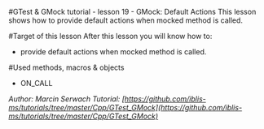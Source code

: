 #GTest & GMock tutorial - lesson 19 - GMock: Default Actions
This lesson shows how to provide default actions when mocked method is called.

#Target of this lesson
After this lesson you will know how to:
- provide default actions when mocked method is called.

#Used methods, macros & objects
- ON_CALL


*Author: Marcin Serwach*
*Tutorial: [https://github.com/iblis-ms/tutorials/tree/master/Cpp/GTest_GMock](https://github.com/iblis-ms/tutorials/tree/master/Cpp/GTest_GMock)*
